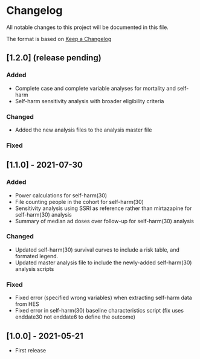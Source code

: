 # Changelog

All notable changes to this project will be documented in this file.

The format is based on [Keep a Changelog](http://keepachangelog.com/)


## [1.2.0] (release pending)
### Added
- Complete case and complete variable analyses for mortality and self-harm
- Self-harm sensitivity analysis with broader eligibility criteria
### Changed
- Added the new analysis files to the analysis master file
### Fixed


## [1.1.0] - 2021-07-30
### Added
- Power calculations for self-harm(30)
- File counting people in the cohort for self-harm(30)
- Sensitivity analysis using SSRI as reference rather than mirtazapine for self-harm(30) analysis
- Summary of median ad doses over follow-up for self-harm(30) analysis

### Changed
- Updated self-harm(30) survival curves to include a risk table, and formated legend.
- Updated master analysis file to include the newly-added self-harm(30) analysis scripts

### Fixed
- Fixed error (specified wrong variables) when extracting self-harm data from HES
- Fixed error in self-harm(30) baseline characteristics script (fix uses enddate30 not enddate6 to define the outcome)


## [1.0.0] - 2021-05-21
- First release

